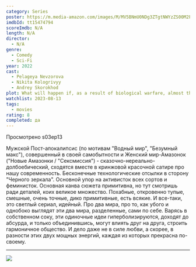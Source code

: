 ```yaml
---
category: Series
poster: https://m.media-amazon.com/images/M/MV5BNmU0NDg3ZTgtNWYzZS00M2FmLTgxNmMtYTYzNmZjMzk1MzIzXkEyXkFqcGdeQXVyNDM1ODc2NzE@._V1_SX300.jpg
imdbId: tt15474794
scoreImdb: N/A
length: N/A
director:
  - N/A
genre:
  - Comedy
  - Sci-Fi
year: 2022
cast:
  - Pelageya Nevzorova
  - Nikita Kologrivyy
  - Andrey Skorokhod
plot: What will happen if, as a result of biological warfare, almost the entire male population dies out? Women will grieve (for a short time), and then they will unite and create a new better world - with eco-towns, renewable energy, o...
watchlist: 2023-08-13
tags:
  - movies
rating: 8
completed: да
---
```

Просмотрено s03ep13

Мужской Пост-апокалипсис (по мотивам "Водный мир", "Безумный макс"), совершенный в своей самобытности и Женский мир-Амазонок ("Новые Амазонки / "Сексмиссия") - сказочно-нереально-долбоебический, сходятся вместе в кринжовой красочной сатире про нашу современность. Бесконечные технологические отсылки в сторону "Черного зеркала". Основной упор на активисток всех сортов и феминисток. Основная канва сюжета примитивна, но тут смотришь ради деталей, коих великое множество. Похабные, откровенно тупые, смешные, очень точные, дико примитивные, есть всякие. И все-таки, это светлый сериал, идейный. Про два мира, про то, как убого и однобоко выглядят эти два мира, разделенные, сами по себе. Варясь в собственном соку, эти одиночные идеи гиперболизируются, доходят до абсурда, и только объединившись, могут влиять друг на друга, строить гармоничное общество. И дело даже не в силе любви, а скорее, в разности этих двух мощных энергий, каждая из которых прекрасна по-своему.

---
![](https://m.media-amazon.com/images/M/MV5BNmU0NDg3ZTgtNWYzZS00M2FmLTgxNmMtYTYzNmZjMzk1MzIzXkEyXkFqcGdeQXVyNDM1ODc2NzE@._V1_SX300.jpg)